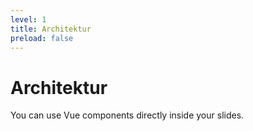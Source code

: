 ```yaml
---
level: 1
title: Architektur
preload: false
---
```


# Architektur


<div grid="~ cols-2 gap-10" class="my-container">
  <div>
    <p>You can use Vue components directly inside your slides.</p>

  </div>

  <div class="img-wrapper">
    <Image
        class="myImage"
        src="./static/android-platform-architecture.webp"
        caption="Android Architecture"
        :id="2"
    />
  </div>
</div>



<PageNumber/>

<style>
.my-container, .my-container *{
    height: 100%;
    position: relative;
}
.img-wrapper{
  float: right;

}
.myImage{

margin-left: auto;
margin-top: 2rem;
width: 26rem;
}
</style>